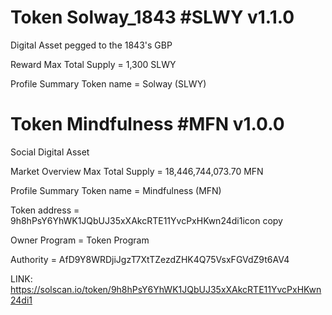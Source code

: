 # Token Solway_1843 #SLWY v1.1.0
Digital Asset pegged to the 1843's GBP 

Reward
Max Total Supply = 1,300 SLWY

Profile Summary
Token name = Solway (SLWY)

# Token Mindfulness #MFN v1.0.0
Social Digital Asset

Market Overview
Max Total Supply = 18,446,744,073.70 MFN

Profile Summary
Token name = Mindfulness (MFN)

Token address = 9h8hPsY6YhWK1JQbUJ35xXAkcRTE11YvcPxHKwn24di1icon copy

Owner Program = Token Program

Authority = AfD9Y8WRDjiJgzT7XtTZezdZHK4Q75VsxFGVdZ9t6AV4

LINK: https://solscan.io/token/9h8hPsY6YhWK1JQbUJ35xXAkcRTE11YvcPxHKwn24di1



